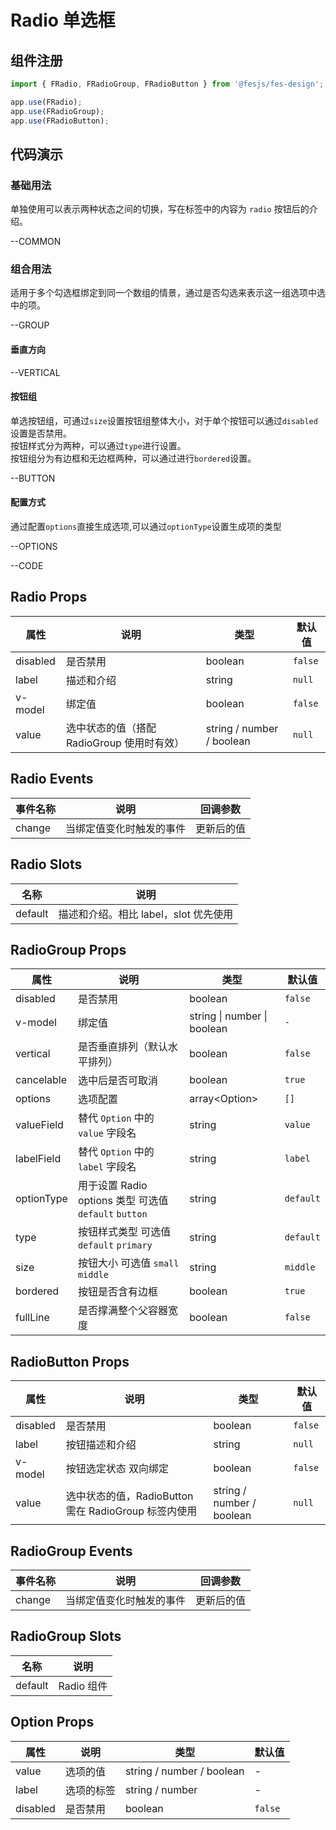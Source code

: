 # Radio 单选框

## 组件注册

```js
import { FRadio, FRadioGroup, FRadioButton } from '@fesjs/fes-design';

app.use(FRadio);
app.use(FRadioGroup);
app.use(FRadioButton);
```

## 代码演示

### 基础用法

单独使用可以表示两种状态之间的切换，写在标签中的内容为 `radio` 按钮后的介绍。

--COMMON

### 组合用法

适用于多个勾选框绑定到同一个数组的情景，通过是否勾选来表示这一组选项中选中的项。

--GROUP

#### 垂直方向

--VERTICAL

#### 按钮组

单选按钮组，可通过`size`设置按钮组整体大小，对于单个按钮可以通过`disabled` 设置是否禁用。  
按钮样式分为两种，可以通过`type`进行设置。  
按钮组分为有边框和无边框两种，可以通过进行`bordered`设置。

--BUTTON

#### 配置方式

通过配置`options`直接生成选项,可以通过`optionType`设置生成项的类型

--OPTIONS

--CODE

## Radio Props

| 属性     | 说明                                       | 类型                      | 默认值  |
| -------- | ------------------------------------------ | ------------------------- | ------- |
| disabled | 是否禁用                                   | boolean                   | `false` |
| label    | 描述和介绍                                 | string                    | `null`  |
| v-model  | 绑定值                                     | boolean                   | `false` |
| value    | 选中状态的值（搭配 RadioGroup 使用时有效） | string / number / boolean | `null`  |

## Radio Events

| 事件名称 | 说明                     | 回调参数   |
| -------- | ------------------------ | ---------- |
| change   | 当绑定值变化时触发的事件 | 更新后的值 |

## Radio Slots

| 名称    | 说明                                  |
| ------- | ------------------------------------- |
| default | 描述和介绍。相比 label，slot 优先使用 |

## RadioGroup Props

| 属性       | 说明                                                  | 类型                        | 默认值    |
| ---------- | ----------------------------------------------------- | --------------------------- | --------- |
| disabled   | 是否禁用                                              | boolean                     | `false`   |
| v-model    | 绑定值                                                | string \| number \| boolean | `-`       |
| vertical   | 是否垂直排列（默认水平排列）                          | boolean                     | `false`   |
| cancelable | 选中后是否可取消                                      | boolean                     | `true`    |
| options    | 选项配置                                              | array\<Option\>             | `[]`      |
| valueField | 替代 `Option` 中的 `value` 字段名                     | string                      | `value`   |
| labelField | 替代 `Option` 中的 `label` 字段名                     | string                      | `label`   |
| optionType | 用于设置 Radio options 类型 可选值 `default` `button` | string                      | `default` |
| type       | 按钮样式类型 可选值 `default` `primary`               | string                      | `default` |
| size       | 按钮大小 可选值 `small` `middle`                      | string                      | `middle`  |
| bordered   | 按钮是否含有边框                                      | boolean                     | `true`    |
| fullLine   | 是否撑满整个父容器宽度                                | boolean                     | `false`   |

## RadioButton Props

| 属性     | 说明                                                 | 类型                      | 默认值  |
| -------- | ---------------------------------------------------- | ------------------------- | ------- |
| disabled | 是否禁用                                             | boolean                   | `false` |
| label    | 按钮描述和介绍                                       | string                    | `null`  |
| v-model  | 按钮选定状态 双向绑定                                | boolean                   | `false` |
| value    | 选中状态的值，RadioButton 需在 RadioGroup 标签内使用 | string / number / boolean | `null`  |

## RadioGroup Events

| 事件名称 | 说明                     | 回调参数   |
| -------- | ------------------------ | ---------- |
| change   | 当绑定值变化时触发的事件 | 更新后的值 |

## RadioGroup Slots

| 名称    | 说明       |
| ------- | ---------- |
| default | Radio 组件 |

## Option Props

| 属性     | 说明       | 类型                      | 默认值  |
| -------- | ---------- | ------------------------- | ------- |
| value    | 选项的值   | string / number / boolean | -       |
| label    | 选项的标签 | string / number           | -       |
| disabled | 是否禁用   | boolean                   | `false` |
